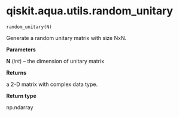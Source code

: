 <span id="qiskit-aqua-utils-random-unitary" />

# qiskit.aqua.utils.random\_unitary

<span id="undefined" />

`random_unitary(N)`

Generate a random unitary matrix with size NxN.

**Parameters**

**N** (*int*) – the dimension of unitary matrix

**Returns**

a 2-D matrix with complex data type.

**Return type**

np.ndarray
